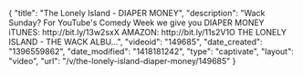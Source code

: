 {
    "title": "The Lonely Island - DIAPER MONEY",
    "description": "Wack Sunday? For YouTube's Comedy Week we give you DIAPER MONEY iTUNES: http:\/\/bit.ly\/13w2sxX AMAZON: http:\/\/bit.ly\/11s2V1O THE LONELY ISLAND - THE WACK ALBU...",
    "videoid": "149685",
    "date_created": "1396559862",
    "date_modified": "1418181242",
    "type": "captivate",
    "layout": "video",
    "url": "\/v\/the-lonely-island-diaper-money\/149685"
}